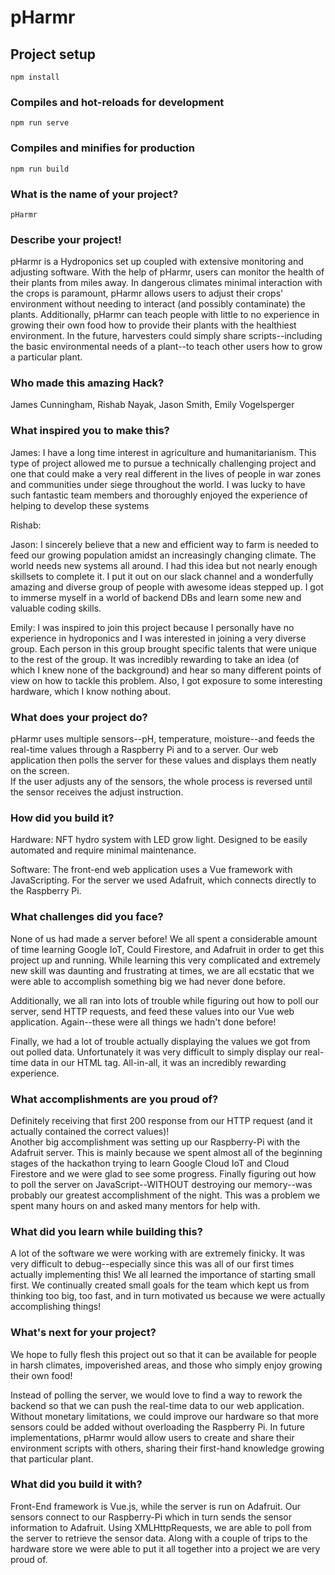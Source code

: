 # pHarmr

## Project setup
```
npm install
```

### Compiles and hot-reloads for development
```
npm run serve
```

### Compiles and minifies for production
```
npm run build
```
### What is the name of your project?
```
pHarmr
```

### Describe your project!
pHarmr is a Hydroponics set up coupled with extensive monitoring and adjusting software.  With the help of pHarmr, users can monitor the health of their plants from miles away.  In dangerous climates minimal interaction with the crops is paramount, pHarmr allows users to adjust their crops' environment without needing to interact (and possibly contaminate) the plants.  Additionally, pHarmr can teach people with little to no experience in growing their own food how to provide their plants with the healthiest environment.  In the future, harvesters could simply share scripts--including the basic environmental needs of a plant--to teach other users how to grow a particular plant.

### Who made this amazing Hack?
James Cunningham, Rishab Nayak, Jason Smith, Emily Vogelsperger

### What inspired you to make this?
James: I have a long time interest in agriculture and humanitarianism. This type of project allowed me to pursue a technically challenging project and one that could make a very real different in the lives of people in war zones and communities under siege throughout the world. I was lucky to have such fantastic team members and thoroughly enjoyed the experience of helping to develop these systems

Rishab:

Jason: I sincerely believe that a new and efficient way to farm is needed to feed our growing population amidst an increasingly changing climate. The world needs new systems all around. I had this idea but not nearly enough skillsets to complete it. I put it out on our slack channel and a wonderfully amazing and diverse group of people with awesome ideas stepped up. I got to immerse myself in a world of backend DBs and learn some new and valuable coding skills.

Emily: I was inspired to join this project because I personally have no experience in hydroponics and I was interested in joining a very diverse group.  Each person in this group brought specific talents that were unique to the rest of the group.  It was incredibly rewarding to take an idea (of which I knew none of the background) and hear so many different points of view on how to tackle this problem.  Also, I got exposure to some interesting hardware, which I know nothing about.

### What does your project do?
pHarmr uses multiple sensors--pH, temperature, moisture--and feeds the real-time values through a Raspberry Pi
and to a server.  Our web application then polls the server for these values and displays them neatly on the screen.  
If the user adjusts any of the sensors, the whole process is reversed until the sensor receives the adjust instruction.

### How did you build it?
Hardware: NFT hydro system with LED grow light. Designed to be easily automated and require minimal maintenance. 

Software: The front-end web application uses a Vue framework with JavaScripting.  For the server we used Adafruit,
which connects directly to the Raspberry Pi.

### What challenges did you face?
None of us had made a server before!  We all spent a considerable amount of time learning Google IoT, Could Firestore,
and Adafruit in order to get this project up and running.  While learning this very complicated and extremely new skill
was daunting and frustrating at times, we are all ecstatic that we were able to accomplish something big we had never
done before.

Additionally, we all ran into lots of trouble while figuring out how to poll our server, send HTTP requests, and feed
these values into our Vue web application.  Again--these were all things we hadn't done before!

Finally, we had a lot of trouble actually displaying the values we got from out polled data.  Unfortunately it was very difficult to simply display our real-time data in our HTML tag.  All-in-all, it was an incredibly rewarding experience.

### What accomplishments are you proud of?
Definitely receiving that first 200 response from our HTTP request (and it actually contained the correct values)!  
Another big accomplishment was setting up our Raspberry-Pi with the Adafruit server.  This is mainly because we spent
almost all of the beginning stages of the hackathon trying to learn Google Cloud IoT and Cloud Firestore and we were
glad to see some progress.
Finally figuring out how to poll the server on JavaScript--WITHOUT destroying our memory--was probably our greatest accomplishment of the night.  This was a problem we spent many hours on and asked many mentors for help with.  

### What did you learn while building this?
A lot of the software we were working with are extremely finicky.  It was very difficult to debug--especially since this
was all of our first times actually implementing this!  We all learned the importance of starting small first.  We
continually created small goals for the team which kept us from thinking too big, too fast, and in turn motivated us
because we were actually accomplishing things!

### What's next for your project?
We hope to fully flesh this project out so that it can be available for people in harsh climates, impoverished areas,
and those who simply enjoy growing their own food!

Instead of polling the server, we would love to find a way to rework the backend so that we can push the real-time data
to our web application.  Without monetary limitations, we could improve our hardware so that more sensors could be
added without overloading the Raspberry Pi.  In future implementations, pHarmr would allow users to create and share
their environment scripts with others, sharing their first-hand knowledge growing that particular plant.

### What did you build it with?
Front-End framework is Vue.js, while the server is run on Adafruit.  Our sensors connect to our Raspberry-Pi which in
turn sends the sensor information to Adafruit.  Using XMLHttpRequests, we are able to poll from the server to retrieve
the sensor data. Along with a couple of trips to the hardware store we were able to put it all together into a project we are very proud of.
